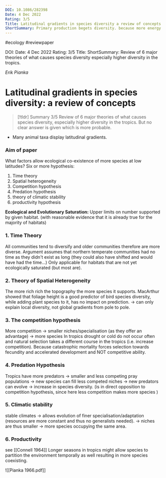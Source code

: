 ```yaml
---
DOI: 10.1086/282398
Date: 4 Dec 2022
Rating: 3/5
Title: Latitudinal gradients in species diversity a review of concepts
ShortSummary: Primary production begets diversity. because more energy means bigger populations and more possibilities to speciate. 
---
```

#ecology #reviewpaper  


DOI: 
Date: 4 Dec 2022
Rating: 3/5
Title: 
ShortSummary: Review of 6 major theories of what causes species diversity especially higher diversity in the tropics.

*Erik Pianka*
# Latitudinal gradients in species diversity: a review of concepts


> [!tldr] Summary 3/5
> Review of 6 major theories of what causes species diversity, especially higher diversity in the tropics. But no clear answer is given which is more probable. 


- Many animal taxa display latitudinal gradients. 

### Aim of paper
What factors allow ecological co-existence of more species at low latitudes?
Six or more hypothesis:
1. Time theory
2. Spatial heterogeneity
3. Competition hypothesis
4. Predation hypothesis
5. theory of climatic stability
6. productivity hypothesis

**Ecological and Evolutionary Saturation:**  Upper limits on number supported by given habitat. (with reasonable evidence that it is already true for the majority of habitats)

### 1. Time Theory
All communities tend to diversify and older communities therefore are more diverse.
Argument assumes that northern temperate communities had no time as they didn't exist as long (they could also have shifted and would have had the time...)
Only applicable for habitats that are not yet ecologically saturated (but most are). 

### 2. Theory of Spatial Heterogeneity
The more rich rich the topography the more species it supports. MacArthur showed that foliage height is a good predictor of bird species diversity, while adding plant species to it, has no impact on prediction. 
→ can only explain local diversity, not global gradients from pole to pole. 

### 3. The competition hypothesis
More competition → smaller niches/specialisation (as they offer an advantage) → more species
In tropics drought or cold do not occur often and natural selection takes a different course in the tropics (i.e. increase competition). Because catastrophic mortality forces selection towards fecundity and accelerated development and NOT competitive ability.

### 4. Predation Hypothesis
Tropics have more predators → smaller and less competing pray populations → new species can fill less competed niches → new predators can evolve → increase in species diversity. 
(is in direct opposition to competition hypothesis, since here less competition makes more species )

### 5. Climatic stability
stable climates → allows evolution of finer specialisation/adaptation (resources are more constant and thus no generalists needed). → niches are thus smaller → more species occupying the same area. 

### 6. Productivity 
see [[Connell 1964]]
Longer seasons in tropics might allow species to partition the environment temporally as well resulting in more species coexisting. 




![[Pianka 1966.pdf]]
